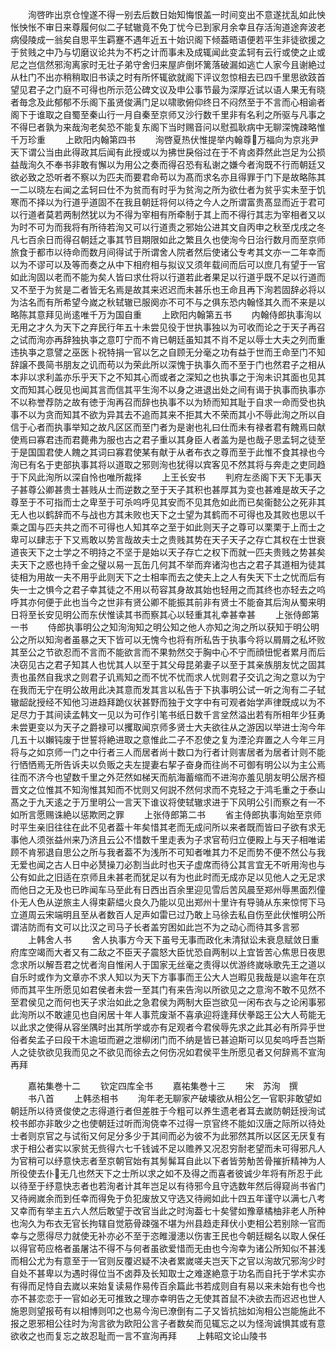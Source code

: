 <!-- { "loadSidebar": true } -->
　　洵啓昨出京仓惶遂不得一别去后数日始知悔恨盖一时间变出不意遂扰乱如此怏怅怏怅不审日来尊履何似二子轼辙竟不免丁忧今已到家月余幸且存活洵道途奔波老病侵陵成一翁矣自思平生羁蹇不遇年近五十始识阁下倾葢晤语便若平生非徒欲援之于贫贱之中乃与切磨议论共为不朽之计而事未及成辄闻此变孟轲有云行或使之止或尼之岂信然邪洵离家时无壮子弟守舍归来屋庐倒坏篱落破漏如逃亡人家今且谢絶过从杜门不出亦稍稍取旧书读之时有所怀辄欲就阁下评议忽惊相去已四千里思欲跂首望见君子之门庭不可得也所示范公碑文议及申公事节最为深厚近试以语人果无有晓者毎念及此郁郁不乐阁下虽贤俊满门足以啸歌俯仰终日不闷然至于不言而心相谕者阁下于谁取之自蜀至秦山行一月自秦至京师又沙行数千里非有名利之所驱与凡事之不得巳者孰为来哉洵老矣恐不能复东阁下当时赐音问以慰孤耿病中无聊深愧疎略惟千万珍重
　　上欧阳内翰第四书
　　洵啓夏热伏惟提举内翰尊万福向为京兆尹天下谓公当由此得政其后闻有此授或以为拂世戾俗过在于不肯卤莽然此岂足为公损益哉洵久不奉书非敢有懈以为用公之奏而得召恐有私谢之嫌今者洵既不行而朝廷又欲必致之恐听者不察以为匹夫而要君命苟以为髙而求名亦且得罪于门下是故略陈其一二以晓左右闻之孟轲曰仕不为贫而有时乎为贫洵之所为欲仕者为贫乎实未至于饥寒而不择以为行道乎道固不在我且朝廷将何以待之今人之所谓富贵髙显而近于君可以行道者莫若两制然犹以为不得为宰相有所牵制于其上而不得行其志为宰相者又以为时不可为而我将有所待若洵又可以行道责之邪始公进其文自丙申之秋至戊戌之冬凡七百余日而得召朝廷之事其节目期限如此之繁且久也使洵今日治行数月而至京师旅食于都市以待命而数月间得试于所谓舍人院者然后使诸公专考其文亦一二年幸而以为不谬可以及等而奏之从中下相府相与拟议又须年载间而后可以庶几有望于一官如此洵固以老而不能为矣人皆曰求仕将以行道若此者果足以行道乎既不足以行道而又不至于为贫是二者皆无名焉是故其来迟迟而未甚乐也王命且再下洵若固辞必将以为沽名而有所希望今嵗之秋轼辙已服阕亦不可不与之俱东恐内翰怪其久而不来是以略陈其意拜见尚逺唯千万为国自重
　　上欧阳内翰第五书
　　内翰侍郎执事洵以无用之才久为天下之弃民行年五十未尝见役于世执事独以为可收而论之于天子再召之试而洵亦再辞独执亊之意叮宁而不肯已朝廷虽知其不肖不足以辱士大夫之列而重违执亊之意譬之巫医卜祝特捐一官以乞之自顾无分毫之功有益于世而王命至门不知辞譲不畏简书朋友之讥而苟以为荣此所以深愧于执事久而不至于门也然君子之相从本非以求利盖亦乐乎天下之不知其心而或者之深知之也执事之于洵未识其面也见其文而知其心旣见也闻其言而信其平生洵不以身之进退出处之间有谒于执事而执事亦不以称誉荐防之故有徳于洵再召而辞也执事不以为矫而知其耻于自求一命而受也执事不以为贪而知其不欲为异其去不追而其来不拒其大不荣而其小不辱此洵之所以自信于心者而执事举知之故凡区区而至门者为是谢也礼曰仕而未有禄者君有餽焉曰献使焉曰寡君违而君薨弗为服也古之君子重以其身臣人者盖为是也哉子思孟轲之徒至于是国国君使人餽之其词曰寡君使某有献于从者布衣之尊而至于此惟不食其禄也今洵已有名于吏部执事其将以道取之邪则洵也犹得以宾客见不然其将与奔走之吏同趋于下风此洵所以深自怜也唯所裁择
　　上王长安书
　　判府左丞阁下天下无事天子甚尊公卿甚贵士甚贱从士而逆数之至于天子其积也甚厚其为变也甚难是故天子之尊至于不可指而士之卑至于可杀呜呼见其安而不见其危如此而已矣衞懿公之死非其无人也以鹤辞而不与战也方其未败也天下之士望为其鹤而不可得也及其败也思以千乘之国与匹夫共之而不可得也人知其卒之至于如此则天子之尊可以栗栗于上而士之卑可以肆志于下又焉敢以势言哉故夫士之贵贱其势在天子天子之存亡其权在士世衰道丧天下之士学之不明持之不坚于是始以天子存亡之权下而就一匹夫贵贱之势甚矣夫天下之惑也持千金之璧以易一瓦缶几何其不举而弃诸沟也古之君子其道相为徒其徒相为用故一夫不用乎此则天下之士相率而去之使夫上之人有失天下士之忧而后有失一士之惧今之君子幸其徒之不用以苟容其身故其始也轻用之而其终也亦轻去之呜呼其亦何便于此也当今之世非有贤公卿不能振其前非有贤士不能奋其后洵从蜀来明日将至长安见明公而东伏惟读其书而察其心以轻重其礼幸甚幸甚
　　上张侍郎第一书
　　侍郎执事明公之知洵洵知之明公知之他人亦知之洵之所以获知于明公明公之所以知洵者虽暴之天下皆可以无愧今也将有所私告于执事今将以屑屑之私坏败其至公之节欲忍而不言而不能欲言而不果勃然交于胸中心不宁而顔忸怩者累月而后决窃见古之君子知其人也忧其人以至于其父母昆弟妻子以至于其亲族朋友忧之固其责也虽然自我求之则君子讥焉知之而不忧不忧而求人忧则君子交讥之洵之意以为宁在我而无宁在明公故用此决其意而发其言以私告于下执事明公试一听之洵有二子轼辙龆龀授经不知他习进趋拜跪仪状甚野而独于文字中有可观者始学声律既成以为不足尽力于其间读孟韩文一见以为可作引笔书纸日数千言坌然溢出若有所相年少狂勇未尝更变以为天子之爵禄可以攫取闻京师多贤士大夫欲往从之游因以举进士洵今年几五十以嬾钝废于世誓将絶进取之意惟此二子不忍使之复为湮沦弃置之人今年三月将与之如京师一门之中行者三人而居者尚十数口为行者计则害居者为居者计则不能行恓恓焉无所告诉夫以负贩之夫左提妻右挈子奋身而往尚不可御有明公以为主公焉往而不济今也望数千里之外茫然如梯天而航海蓄缩而不进洵亦羞见朋友明公居齐桓晋文之位惟其不知洵惟其知而不忧则又何説不然何求而不克轻之于鸿毛重之于泰山髙之于九天逺之于万里明公一言天下谁议将使轼辙求进于下风明公引而察之有一不如所言愿赐诛絶以惩欺罔之罪
　　上张侍郎第二书
　　省主侍郎执事洵始至京师时平生亲旧往往在此不见者葢十年矣惜其老而无成问所以来者既而皆曰子欲有求无事他人须张益州来乃济且云公不惜数千里走表为子求官苟归立便殿上与天子相唯诺顾不肯邪退自思公之所与我者葢不为浅所不可知者唯其力不足而势不便不然公与我无爱也闻之古人日中必熭操刀必割当此时也天子虚席而待公其言宜无不听用洵也与公有如此之旧适在京师且未甚老而犹足以有为也此时而无成亦足以见他人之无足求而他日之无及也已昨闻车马至此有日西出百余里迎见雪后苦风晨至郑州辱黒面烈僮仆无人色从逆旅主人得束薪緼火良久乃能以见出郑州十里许有导骑从东来惊愕下马立道周云宋端明且至从者数百人足声如雷已过乃敢上马徐去私自伤至此伏惟明公所谓洁防而有文可以比汉之司马子长者盖穷困如此岂不为之动心而待其多言邪
　　上韩舍人书
　　舍人执事方今天下虽号无事而政化未清狱讼未衰息赋敛日重府库空竭而大者又有二敌之不臣天子震怒大臣忧恐自两制以上宜皆苦心焦思日夜思念求所以解吾君之忧者洵自惟闲人于国家无丝毫之责得以优游终嵗咏歌先王之道以自乐时或作为文章亦不求人知以为天下方事事而王公大人岂暇见我哉是以逾年在京师而其平生所愿见如君侯者未尝一至其门有来告洵以所欲见之之意洵不敢不见然不至君侯见之而何也天子求治如此之急君侯为两制大臣岂欲见一闲布衣与之论闲事邪此洵所以不敢遽见也自闲居十年人事荒废渐不喜承迎将逢拜伏拳跽王公大人苟能无以此求之使得从容坐隅时出其所学或亦有足观者今君侯辱先求之此其必有所异乎世俗者矣孟子曰段干木逾垣而避之泄柳闭门而不纳是皆已甚迫斯可以见矣呜呼吾岂斯人之徒欤欲见我而见之不欲见而徐去之何伤况如君侯平生所愿见者又何辞焉不宣洵再拜








　　嘉祐集巻十二
　　钦定四库全书
　　嘉祐集巻十三
　　宋　苏洵　撰
　　书八首
　　上韩丞相书
　　洵年老无聊家产破壊欲从相公乞一官职非敢望如朝廷所以待贤俊使之志得道行者但差胜于今粗可以养生遗老者耳去嵗防朝廷授洵试校书郎亦非敢少之也使朝廷过听而洵侥幸不过得一京官终不能如汉唐之际所以待处士者则京官之与试衔又何足分多少于其间而必为彼不为此邪然其所以区区无厌复有求于相公者实以家贫无赀得六七千钱诚不足以赡养又况忍穷耐老望而未可得邪凡人为官稍可以纾意快志者至京朝官始有其髣髴耳自此以下者皆劳觔苦骨摧折精神为人所役使去仆无几也然天下之士所以求之如不及得之而喜者彼诚少年将有所忍于此以待至于纾意快志者也若洵者计其年岂足以有待邪今且守选数年然后得窥尚书省门又待阙嵗余而到任幸而得免于负犯废放又守选又待阙如此十四五年谨守以满七八考又幸而有举主五六人然后敢望于改官当此之时洵葢七十矣譬如豫章橘柚非老人所种也洵久为布衣无官长拘辖自觉筋骨疎强不堪为州县趋走拜伏小吏相公若别除一官而幸与之愿得尽力就使无补亦必不至于恣睢漫漶以伤害王民也今朝廷糊名以取人保任以得官苟应格者虽屠沽不得不与何者虽欲爱惜而无由也今洵幸为诸公所知似不甚浅而相公尤为有意至于一官则反覆迟疑不决者累嵗嗟夫岂天下之官以洵故冗邪洵少时自处不甚卑以为遇时得位当不卤莽及长知取士之难遂絶意于功名而自托于学术实亦有得而足恃自去嵗以来始复读易作易传百余篇此书若成则自有易以来未始有也今也亦不甚恋恋于一官如必无可推致之理亦幸明告之无使其首鼠不决欲去而迟迟也世人施恩则望报苟有以相博则叩之也易今洵已潦倒有二子又皆抗拙如洵相公岂能施此不报之恩邪相公往时为洵言欲为欧阳公言子者数矣而见辄忘之以为怪洵诚惧其或有意欲收之也而复忘之故忍耻而一言不宣洵再拜
　　上韩昭文论山陵书
